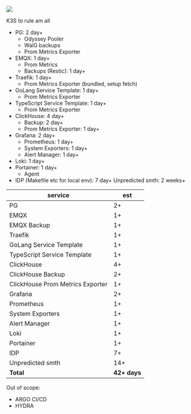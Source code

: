 [![](https://mermaid.ink/img/pako:eNqVVltP2zAU_iuR91oQSZs2zcMkaBAgWlEWJqap0mSSk9QjtSvbYe0Q_33O_das1E_xd75zs4_PyTvymA_IRkHE_nhrzKX25KyoppaIX0KOt2vtge8zJFkPWK5fAbbAtbOzr9o9SNYrvN37HPerciyZ6BU_w8udD1SSgHhYEkYzJlC_FZ5zM493ZmWnErhzQl9rHpKlwFlEvFsWC-hIlkzIkIP7OO-IFo9PPzqgG78Ij5NtFV5NeL3BJOqqLNwO1jjgMsFGLkvOfoMnW8ksMKHpYTlEbLH01sBbxks8pRmOA4KE9J7I__KGfbzS4SXF0V4ST6S7WVI4fbG5ICWhYZ_4uwC-wBSHsFG33cd6Jn4IdWnjmK44ey1SLwVehIVwINBCFjItIFFkfwmm41b1JPc6i2Ih60e3jKNoxihVJ65uViScNIrMj_5ZovFZ4rCvtquCPBZjxUztVlv9dBXjdJXeDMrHdiyBkphVVLHTT1UwTlXoDf0ybBbkrTOf_VJqCtVaqAv8Tb2dCl1cxaLLTdEGt-s1ERMPan7dNyLBY61-kqONfpJjl8u7CrsBCkmn5d9gy8pX2vWrHgg0KMm6Vm9IvXIXMPfWNT9ZjLnpQk0_RjCOEdpXoRpjq87yKrJtO3nVGavRuA_zS2JPDRwymzSmnMViP4gwz5TcN4hkPjtaItWld_v8fpN9NdLyfJojrrjqhtu2jfp4yydarXMUbmvDoTM4D5kpG1Ct_zXCyIo_h9rMjFIDDp5m6ay4xnLOtWsylXYKEA3QBriqel_9n7wn2ArJtRoTK2SrTx8CHEdyhVb0Q1FxLJm7px6yAxwJGKB466vKcghW9b0p0S2myH5HO2Sfja3z0dQyLdMYWZPRdGIN0F7B1uh8MplcmGPDmoxH5tT8GKC_jCkT-rk1vNCnpm4pHWM4tKaFl2ufqGxKJ5BuF9mfVfqDlTr-mVqRPIaPf7sV4OI?type=png)](https://mermaid.live/edit#pako:eNqVVltP2zAU_iuR91oQSZs2zcMkaBAgWlEWJqap0mSSk9QjtSvbYe0Q_33O_das1E_xd75zs4_PyTvymA_IRkHE_nhrzKX25KyoppaIX0KOt2vtge8zJFkPWK5fAbbAtbOzr9o9SNYrvN37HPerciyZ6BU_w8udD1SSgHhYEkYzJlC_FZ5zM493ZmWnErhzQl9rHpKlwFlEvFsWC-hIlkzIkIP7OO-IFo9PPzqgG78Ij5NtFV5NeL3BJOqqLNwO1jjgMsFGLkvOfoMnW8ksMKHpYTlEbLH01sBbxks8pRmOA4KE9J7I__KGfbzS4SXF0V4ST6S7WVI4fbG5ICWhYZ_4uwC-wBSHsFG33cd6Jn4IdWnjmK44ey1SLwVehIVwINBCFjItIFFkfwmm41b1JPc6i2Ih60e3jKNoxihVJ65uViScNIrMj_5ZovFZ4rCvtquCPBZjxUztVlv9dBXjdJXeDMrHdiyBkphVVLHTT1UwTlXoDf0ybBbkrTOf_VJqCtVaqAv8Tb2dCl1cxaLLTdEGt-s1ERMPan7dNyLBY61-kqONfpJjl8u7CrsBCkmn5d9gy8pX2vWrHgg0KMm6Vm9IvXIXMPfWNT9ZjLnpQk0_RjCOEdpXoRpjq87yKrJtO3nVGavRuA_zS2JPDRwymzSmnMViP4gwz5TcN4hkPjtaItWld_v8fpN9NdLyfJojrrjqhtu2jfp4yydarXMUbmvDoTM4D5kpG1Ct_zXCyIo_h9rMjFIDDp5m6ay4xnLOtWsylXYKEA3QBriqel_9n7wn2ArJtRoTK2SrTx8CHEdyhVb0Q1FxLJm7px6yAxwJGKB466vKcghW9b0p0S2myH5HO2Sfja3z0dQyLdMYWZPRdGIN0F7B1uh8MplcmGPDmoxH5tT8GKC_jCkT-rk1vNCnpm4pHWM4tKaFl2ufqGxKJ5BuF9mfVfqDlTr-mVqRPIaPf7sV4OI)

K3S to rule am all
- PG: 2 day+
	- Odyssey Pooler
	- WalG backups
	- Prom Metrics Exporter
- EMQX: 1 day+
	- Prom Metrics
	- Backups (Restic): 1 day+
- Traefik: 1 day+
	- Prom Metrics Exporter (bundled, setup fetch)
- GoLang Service Template: 1 day+
	- Prom Metrics Exporter
- TypeScript Service Template: 1 day+
	- Prom Metrics Exporter
- ClickHouse: 4 day+ 
	- Backup: 2 day+
	- Prom Metrics Exporter: 1 day+
- Grafana: 2 day+
	- Prometheus: 1 day+
	- System Exporters: 1 day+
	- Alert Manager: 1 day+
- Loki: 1 day+
- Portainer: 1 day+
	- Agent
- IDP (Makefile etc for local env): 7 day+
Unpredicted smth: 2 weeks+

service | est 
---- | ---
PG | 2+
EMQX | 1+
EMQX Backup | 1+
Traefik | 1+
GoLang Service Template | 1+
TypeScript Service Template | 1+
ClickHouse | 4+
ClickHouse Backup | 2+
ClickHouse Prom Metrics Exporter | 1+
Grafana | 2+
Prometheus | 1+
System Exporters | 1+
Alert Manager | 1+
Loki | 1+
Portainer | 1+
IDP | 7+
Unpredicted smth | 14+
**Total** | **42+ days**


Out of scope:
- ARGO CI/CD
- HYDRA